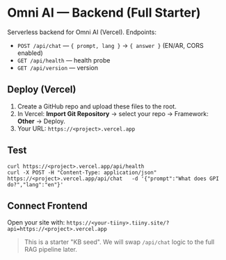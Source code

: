 
# Omni AI — Backend (Full Starter)
Serverless backend for Omni AI (Vercel). Endpoints:
- `POST /api/chat` — `{ prompt, lang }` -> `{ answer }` (EN/AR, CORS enabled)
- `GET /api/health` — health probe
- `GET /api/version` — version

## Deploy (Vercel)
1) Create a GitHub repo and upload these files to the root.
2) In Vercel: **Import Git Repository** -> select your repo -> Framework: **Other** -> Deploy.
3) Your URL: `https://<project>.vercel.app`

## Test
```
curl https://<project>.vercel.app/api/health
curl -X POST -H "Content-Type: application/json"   https://<project>.vercel.app/api/chat   -d '{"prompt":"What does GPI do?","lang":"en"}'
```

## Connect Frontend
Open your site with:
`https://<your-tiiny>.tiiny.site/?api=https://<project>.vercel.app`

> This is a starter "KB seed". We will swap `/api/chat` logic to the full RAG pipeline later.
